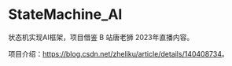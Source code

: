 # StateMachine_AI
 状态机实现AI框架，项目借鉴 B 站唐老狮 2023年直播内容。

项目介绍：<https://blog.csdn.net/zheliku/article/details/140408734>。

